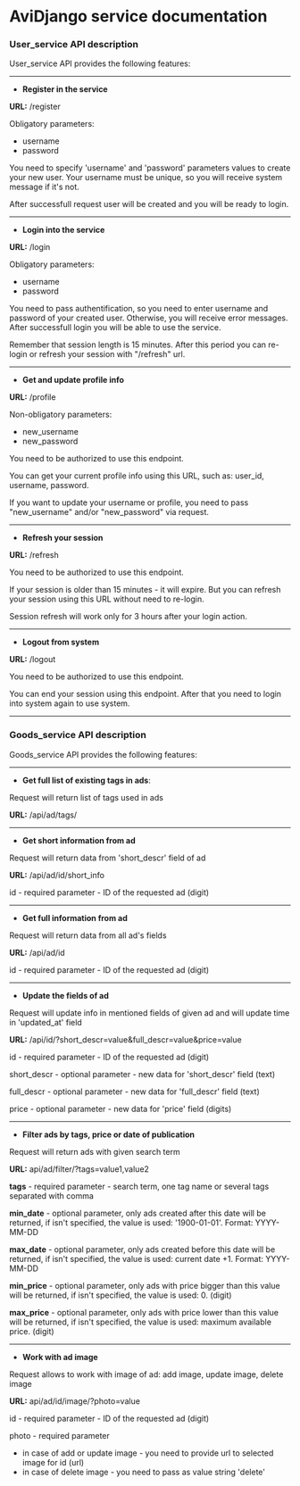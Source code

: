 # AviDjango service documentation

### User_service API description
User_service API provides the following features:
<hr/>

* **Register in the service**

**URL:**  /register

Obligatory parameters:
- username
- password

You need to specify 'username' and 'password' parameters values 
to create your new user.
Your username must be unique, 
so you will receive system message if it's not.

After successfull request user will be created 
and you will be ready to login.

<hr/>

* **Login into the service**

**URL:**  /login

Obligatory parameters:
- username
- password

You need to pass authentification, so you need to enter
username and password of your created user. Otherwise, you
will receive error messages.
After successfull login you will be able to use the service.

Remember that session length is 15 minutes. 
After this period you can re-login 
or refresh your session with "/refresh" url.

<hr/>

* **Get and update profile info**

**URL:**  /profile

Non-obligatory parameters:
- new_username
- new_password

You need to be authorized to use this endpoint.

You can get your current profile info using this URL, such as:
user_id, username, password.

If you want to update your username or profile, 
you need to pass "new_username" and/or "new_password" 
via request.

<hr/>

* **Refresh your session**

**URL:**  /refresh

You need to be authorized to use this endpoint.

If your session is older than 15 minutes - 
it will expire. But you can refresh your session
using this URL without need to re-login.

Session refresh will work only for 
3 hours after your login action.
<hr/>

* **Logout from system**

**URL:**  /logout

You need to be authorized to use this endpoint.

You can end your session using this endpoint.
After that you need to login into system again 
to use system.

<hr/>

### Goods_service API description

Goods_service API provides the following features:
<hr/>

* **Get full list of existing tags in ads**:

Request will return list of tags used in ads

**URL:** /api/ad/tags/
<hr/>

* **Get short information from ad**

Request will return data from 'short_descr' field of ad

**URL:** /api/ad/id/short_info

id - required parameter - ID of the requested ad (digit)
<hr/>

* **Get full information from ad**

Request will return data from all ad's fields

**URL:** /api/ad/id

id - required parameter - ID of the requested ad (digit)
<hr/>

* **Update the fields of ad**

Request will update info in mentioned fields of given ad
and will update time in 'updated_at' field

**URL:** /api/id/?short_descr=value&full_descr=value&price=value

id - required parameter - ID of the requested ad (digit)

short_descr - optional parameter - new data for 
'short_descr' field (text)

full_descr - optional parameter - new data for 
'full_descr' field (text)

price - optional parameter - new data for 
'price' field (digits)
<hr/>

* **Filter ads by tags, price or date of publication**

Request will return ads with given search term

**URL:** api/ad/filter/?tags=value1,value2

**tags** - required parameter - search term, one tag name 
or several tags separated with comma

**min_date** - optional parameter, only ads created after 
this date will be returned,
if isn't specified, the value is used: '1900-01-01'.
Format: YYYY-MM-DD

**max_date** - optional parameter, only ads created before 
this date will be returned,
if isn't specified, the value is used: current date +1.
Format: YYYY-MM-DD

**min_price** - optional parameter, only ads with price 
bigger than this value will be returned,
if isn't specified, the value is used: 0.
(digit)

**max_price** - optional parameter, only ads with price
lower than this value will be returned,
if isn't specified, the value is used: 
maximum available price.
(digit)
<hr>

* **Work with ad image**

Request allows to work with image of ad: add image, 
update image, delete image

**URL:** api/ad/id/image/?photo=value

id - required parameter - ID of the requested ad (digit)

photo - required parameter
* in case of add or update image - you need to provide 
 url to selected image for id (url)
* in case of delete image - you need to pass as value 
string 'delete'
